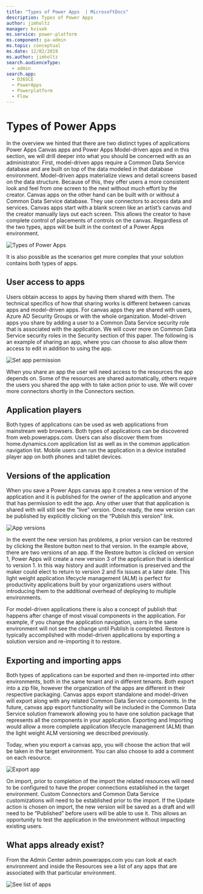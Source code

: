 ```yaml
---
title: "Types of Power Apps  | MicrosoftDocs"
description: Types of Power Apps 
author: jimholtz
manager: kvivek
ms.service: power-platform
ms.component: pa-admin
ms.topic: conceptual
ms.date: 12/02/2019
ms.author: jimholtz
search.audienceType: 
  - admin
search.app:
  - D365CE
  - PowerApps
  - Powerplatform
  - Flow
---
```

# Types of Power Apps

In the overview we hinted that there are two distinct types of applications Power Apps Canvas apps and Power Apps Model-driven apps and in this section, we will drill deeper into what you should be concerned with as an administrator. First, model-driven apps require a Common Data Service database and are built on top of the data modeled in that database environment. Model-driven apps materialize views and detail screens based on the data structure. Because of this, they offer users a more consistent look and feel from one screen to the next without much effort by the creator. Canvas apps on the other hand can be built with or without a Common Data Service database. They use connectors to access data and services. Canvas apps start with a blank screen like an artist’s canvas and the creator manually lays out each screen. This allows the creator to have complete control of placements of controls on the canvas. Regardless of the two types, apps will be built in the context of a Power Apps environment.

![Types of Power Apps](media/types-of-powerapps.png "Types of Power Apps")

It is also possible as the scenarios get more complex that your solution contains both types of apps.

## User access to apps

Users obtain access to apps by having them shared with them. The technical specifics of how that sharing works is different between canvas apps and model-driven apps. For canvas apps they are shared with users, Azure AD Security Groups or with the whole organization. Model-driven apps you share by adding a user to a Common Data Service security role that is associated with the application. We will cover more on Common Data Service security roles in the Security section of this paper. The following is an example of sharing an app, where you can choose to also allow them access to edit in addition to using the app.

![Set app permission](media/app-permissions.png "Set app permission")

When you share an app the user will need access to the resources the app depends on. Some of the resources are shared automatically, others require the users you shared the app with to take action prior to use. We will cover more connectors shortly in the Connectors section.

## Application players

Both types of applications can be used as web applications from mainstream web browsers. Both types of applications can be discovered from web.powerapps.com. Users can also discover them from home.dynamics.com application list as well as in the common application navigation list. Mobile users can run the application in a device installed player app on both phones and tablet devices. 

## Versions of the application

When you save a Power Apps canvas app it creates a new version of the application and it is published for the owner of the application and anyone that has permission to edit the app. Any other user that that application is shared with will still see the “live” version. Once ready, the new version can be published by explicitly clicking on the “Publish this version” link.

![App versions](media/app-versions.png "App versions")

In the event the new version has problems, a prior version can be restored by clicking the Restore button next to that version. In the example above, there are two versions of an app. If the Restore button is clicked on version 1, Power Apps will create a new version 3 of the application that is identical to version 1. In this way history and audit information is preserved and the maker could elect to return to version 2 and fix issues at a later date. This light weight application lifecycle management (ALM) is perfect for productivity applications built by your organizations users without introducing them to the additional overhead of deploying to multiple environments.

For model-driven applications there is also a concept of publish that happens after change of most visual components in the application. For example, if you change the application navigation, users in the same environment will not see the change until Publish is completed. Restore is typically accomplished with model-driven applications by exporting a solution version and re-importing it to restore. 

## Exporting and importing apps

Both types of applications can be exported and then re-imported into other environments, both in the same tenant and in different tenants. Both export into a zip file, however the organization of the apps are different in their respective packaging. Canvas apps export standalone and model-driven will export along with any related Common Data Service components. In the future, canvas app export functionality will be included in the Common Data Service solution framework allowing you to have one solution package that represents all the components in your application. Exporting and Importing would allow a more complete application lifecycle management (ALM) than the light weight ALM versioning we described previously.

Today, when you export a canvas app, you will choose the action that will be taken in the target environment. You can also choose to add a comment on each resource.

![Export app](media/export-app.png "Export app")

On import, prior to completion of the import the related resources will need to be configured to have the proper connections established in the target environment. Custom Connectors and Common Data Service customizations will need to be established prior to the import. If the Update action is chosen on import, the new version will be saved as a draft and will need to be “Published” before users will be able to use it. This allows an opportunity to test the application in the environment without impacting existing users.

## What apps already exist?

From the Admin Center admin.powerapps.com you can look at each environment and inside the Resources see a list of any apps that are associated with that particular environment.

![See list of apps](media/see-app-list.png "See list of apps")